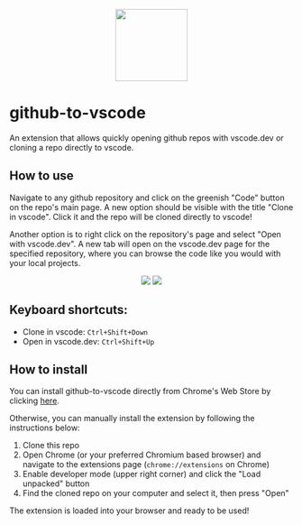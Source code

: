 <p align="center">
  <img width="128" src="https://i.imgur.com/t3MTsVm.png">
</p>

# github-to-vscode
An extension that allows quickly opening github repos with vscode.dev or cloning a repo directly to vscode.

## How to use
Navigate to any github repository and click on the greenish "Code" button on the repo's main page. A new option should be visible with the title "Clone in vscode". Click it and the repo will be cloned directly to vscode!

Another option is to right click on the repository's page and select "Open with vscode.dev". A new tab will open on the vscode.dev page for the specified repository, where you can browse the code like you would with your local projects. 

<p align="center">
  <img src="https://i.imgur.com/PbzhXRd.gif">
  <img src="https://i.imgur.com/x0dBxm9.gif">
</p>

## Keyboard shortcuts:
- Clone in vscode: `Ctrl+Shift+Down`
- Open in vscode.dev: `Ctrl+Shift+Up`

## How to install
You can install github-to-vscode directly from Chrome's Web Store by clicking [here](https://chrome.google.com/webstore/detail/github-to-vscode/lcajicegcfldjbnodelkdmgajajdcgjd).

Otherwise, you can manually install the extension by following the instructions below:

1. Clone this repo
2. Open Chrome (or your preferred Chromium based browser) and navigate to the extensions page (`chrome://extensions` on Chrome)
3. Enable developer mode (upper right corner) and click the "Load unpacked" button
4. Find the cloned repo on your computer and select it, then press "Open"

The extension is loaded into your browser and ready to be used!
